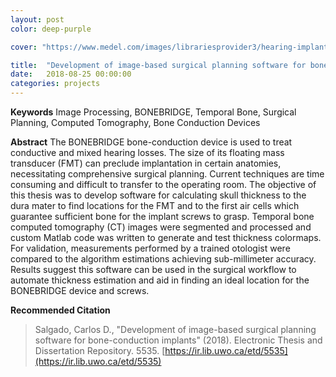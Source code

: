 ```yaml
---
layout: post
color: deep-purple

cover: "https://www.medel.com/images/librariesprovider3/hearing-implants/bonebridge/bonebridge-system-large.png"

title:  "Development of image-based surgical planning software for bone-conduction implants"
date:   2018-08-25 00:00:00
categories: projects
---
```

**Keywords**
Image Processing, BONEBRIDGE, Temporal Bone, Surgical Planning, Computed
Tomography, Bone Conduction Devices

**Abstract** 
The BONEBRIDGE bone-conduction device is used to treat conductive and mixed hearing losses. The size of its floating mass transducer (FMT) can preclude implantation in certain anatomies, necessitating comprehensive surgical planning. Current techniques are time consuming and difficult to transfer to the operating room. The objective of this thesis was to develop software for calculating skull thickness to the dura mater to find locations for the FMT and to the first air cells which guarantee sufficient bone for the implant screws to grasp. Temporal bone computed tomography (CT) images were segmented and processed and custom Matlab code was written to generate and test thickness colormaps. For validation, measurements performed by a trained otologist were compared to the algorithm estimations achieving sub-millimeter accuracy. Results suggest this software can be used in the surgical workflow to automate thickness estimation and aid in finding an ideal location for the BONEBRIDGE device and screws.

**Recommended Citation**
>Salgado, Carlos D., "Development of image-based surgical planning software for bone-conduction implants" (2018). Electronic Thesis
and Dissertation Repository. 5535. [https://ir.lib.uwo.ca/etd/5535](https://ir.lib.uwo.ca/etd/5535)